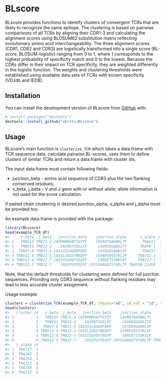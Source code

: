 
<!-- README.md is generated from README.Rmd. Please edit that file -->

# BLscore

<!-- badges: start -->
<!-- badges: end -->

BLscore provides functions to identify clusters of convergent TCRs that
are likely to recognize the same epitope. The clustering is based on
pairwise comparisons of all TCRs by aligning their CDR1-3 and
calculating the alignment scores using BLOSUM62 substitution matrix
reflecting evolutionary amino acid interchangeability. The three
alignment scores (CDR1, CDR2 and CDR3) are logistically transformed into
a single score (BL-score, BLOSUM-logistic) ranging from 0 to 1, where 1
corresponds to the highest probability of specificity match and 0 to the
lowest. Because the CDRs differ in their impact on TCR specificity, they
are weighted differently in the logistic function. The weights and
clustering thresholds were established using available data sets of TCRs
with known specificity (VDJdb and IEDB).

## Installation

You can install the development version of BLscore from
[GitHub](https://github.com/) with:

``` r
# install.packages("devtools")
devtools::install_github("obrzts/BLscore")
```

## Usage

BLscore’s main function is `clusterize_TCR` which takes a data.frame
with TCR sequence data, calculate pairwise BL-scores, uses them to
define clusters of similar TCRs and return a data.frame with cluster
ids.

The input data.frame must contain following fields:

-   junction_beta - amino acid sequence of CDR3 plus the two flanking
    conserved residues;
-   v_beta, j_beta - V and J gene with or without allele; allele
    information is not used for the score calculation.

If paired chain clustering is desired junction_alpha, v_alpha and
j_alpha must be provided too.

An example data.frame is provided with the package:

``` r
library(BLscore)
head(example_TCR_df)
#>     v_beta  j_beta   junction_beta    junction_alpha      v_alpha j_alpha id
#> 1   TRBV15 TRBJ1-2 CATRRNRGNTYGYTF    CAVRQTAAGNKLTF       TRAV21  TRAJ17  1
#> 2   TRBV13 TRBJ2-2    CASRQTSGELFF     CAVKGGGADGITF      TRAV8-1  TRAJ45  2
#> 3  TRBV7-9 TRBJ1-5 CASSSSLAGDQPQHF     CATDGGGAQKLVF       TRAV17  TRAJ54  3
#> 4 TRBV12-4 TRBJ2-1 CASSLSGGSYNEQFF    CVVNPVDSSYKLIF     TRAV12-1  TRAJ12  4
#> 5 TRBV12-4 TRBJ2-7 CASSSSGVGFYEQYF     CARGETSYDKVIF     TRAV13-1  TRAJ50  5
#> 6 TRBV12-3 TRBJ2-7    CASSFGVYEQYF CAYSSGAGGTSYGKLTF TRAV38-2/DV8  TRAJ52  6
```

Note, that the default thresholds for clustering were defined for full
junction sequences. Providing only CDR3 sequence without flanking
residues may lead to less accurate cluster assignment.

Usage example:

``` r
clusters = clusterize_TCR(example_TCR_df, chains="AB", id_col = "id", tmp_folder=".", ncores=4)
head(clusters)
#>   cluster_id   v_beta  j_beta   junction_beta    junction_alpha      v_alpha
#> 1          1   TRBV15 TRBJ1-2 CATRRNRGNTYGYTF    CAVRQTAAGNKLTF       TRAV21
#> 2          2   TRBV13 TRBJ2-2    CASRQTSGELFF     CAVKGGGADGITF      TRAV8-1
#> 3          3  TRBV7-9 TRBJ1-5 CASSSSLAGDQPQHF     CATDGGGAQKLVF       TRAV17
#> 4          4 TRBV12-4 TRBJ2-1 CASSLSGGSYNEQFF    CVVNPVDSSYKLIF     TRAV12-1
#> 5          5 TRBV12-4 TRBJ2-7 CASSSSGVGFYEQYF     CARGETSYDKVIF     TRAV13-1
#> 6          6 TRBV12-3 TRBJ2-7    CASSFGVYEQYF CAYSSGAGGTSYGKLTF TRAV38-2/DV8
#>   j_alpha id
#> 1  TRAJ17  1
#> 2  TRAJ45  2
#> 3  TRAJ54  3
#> 4  TRAJ12  4
#> 5  TRAJ50  5
#> 6  TRAJ52  6
```
